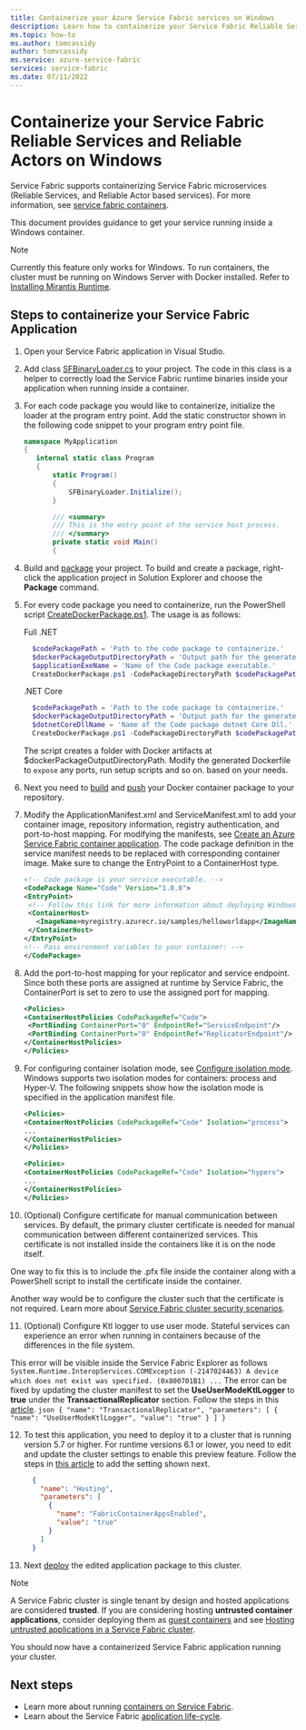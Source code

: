 ```yaml
---
title: Containerize your Azure Service Fabric services on Windows
description: Learn how to containerize your Service Fabric Reliable Services and Reliable Actors services on Windows.
ms.topic: how-to
ms.author: tomcassidy
author: tomvcassidy
ms.service: azure-service-fabric
services: service-fabric
ms.date: 07/11/2022
---
```


# Containerize your Service Fabric Reliable Services and Reliable Actors on Windows

Service Fabric supports containerizing Service Fabric microservices (Reliable Services, and Reliable Actor based services). For more information, see [service fabric containers](service-fabric-containers-overview.md).

This document provides guidance to get your service running inside a Windows container.

> [!NOTE]
> Currently this feature only works for Windows. To run containers, the cluster must be running on Windows Server with Docker installed. Refer to [Installing Mirantis Runtime](https://github.com/Azure/Service-Fabric-Troubleshooting-Guides/blob/master/Deployment/Mirantis-Installation.md).

## Steps to containerize your Service Fabric Application

1. Open your Service Fabric application in Visual Studio.

2. Add class [SFBinaryLoader.cs](https://github.com/Azure/service-fabric-scripts-and-templates/blob/master/code/SFBinaryLoaderForContainers/SFBinaryLoader.cs) to your project. The code in this class is a helper to correctly load the Service Fabric runtime binaries inside your application when running inside a container.

3. For each code package you would like to containerize, initialize the loader at the program entry point. Add the static constructor shown in the following code snippet to your program entry point file.

   ```csharp
   namespace MyApplication
   {
      internal static class Program
      {
          static Program()
          {
              SFBinaryLoader.Initialize();
          }

          /// <summary>
          /// This is the entry point of the service host process.
          /// </summary>
          private static void Main()
          {
   ```

4. Build and [package](service-fabric-package-apps.md#Package-App) your project. To build and create a package, right-click the application project in Solution Explorer and choose the **Package** command.

5. For every code package you need to containerize, run the PowerShell script [CreateDockerPackage.ps1](https://github.com/Azure/service-fabric-scripts-and-templates/blob/master/scripts/CodePackageToDockerPackage/CreateDockerPackage.ps1). The usage is as follows:

    Full .NET
      ```powershell
        $codePackagePath = 'Path to the code package to containerize.'
        $dockerPackageOutputDirectoryPath = 'Output path for the generated docker folder.'
        $applicationExeName = 'Name of the Code package executable.'
        CreateDockerPackage.ps1 -CodePackageDirectoryPath $codePackagePath -DockerPackageOutputDirectoryPath $dockerPackageOutputDirectoryPath -ApplicationExeName $applicationExeName
      ```
    .NET Core
      ```powershell
        $codePackagePath = 'Path to the code package to containerize.'
        $dockerPackageOutputDirectoryPath = 'Output path for the generated docker folder.'
        $dotnetCoreDllName = 'Name of the Code package dotnet Core Dll.'
        CreateDockerPackage.ps1 -CodePackageDirectoryPath $codePackagePath -DockerPackageOutputDirectoryPath $dockerPackageOutputDirectoryPath -DotnetCoreDllName $dotnetCoreDllName
      ```
      The script creates a folder with Docker artifacts at $dockerPackageOutputDirectoryPath. Modify the generated Dockerfile to `expose` any ports, run setup scripts and so on. based on your needs.

6. Next you need to [build](service-fabric-get-started-containers.md#Build-Containers) and [push](service-fabric-get-started-containers.md#Push-Containers) your Docker container package to your repository.

7. Modify the ApplicationManifest.xml and ServiceManifest.xml to add your container image, repository information, registry authentication, and port-to-host mapping. For modifying the manifests, see [Create an Azure Service Fabric container application](service-fabric-get-started-containers.md). The code package definition in the service manifest needs to be replaced with corresponding container image. Make sure to change the EntryPoint to a ContainerHost type.

   ```xml
   <!-- Code package is your service executable. -->
   <CodePackage Name="Code" Version="1.0.0">
   <EntryPoint>
    <!-- Follow this link for more information about deploying Windows containers to Service Fabric: https://aka.ms/sfguestcontainers -->
    <ContainerHost>
      <ImageName>myregistry.azurecr.io/samples/helloworldapp</ImageName>
    </ContainerHost>
   </EntryPoint>
   <!-- Pass environment variables to your container: -->
   </CodePackage>
   ```

8. Add the port-to-host mapping for your replicator and service endpoint. Since both these ports are assigned at runtime by Service Fabric, the ContainerPort is set to zero to use the assigned port for mapping.

   ```xml
   <Policies>
   <ContainerHostPolicies CodePackageRef="Code">
    <PortBinding ContainerPort="0" EndpointRef="ServiceEndpoint"/>
    <PortBinding ContainerPort="0" EndpointRef="ReplicatorEndpoint"/>
   </ContainerHostPolicies>
   </Policies>
   ```

9. For configuring container isolation mode, see [Configure isolation mode]( ./service-fabric-get-started-containers.md#configure-isolation-mode). Windows supports two isolation modes for containers: process and Hyper-V. The following snippets show how the isolation mode is specified in the application manifest file.

   ```xml
   <Policies>
   <ContainerHostPolicies CodePackageRef="Code" Isolation="process">
   ...
   </ContainerHostPolicies>
   </Policies>
   ```
   ```xml
   <Policies>
   <ContainerHostPolicies CodePackageRef="Code" Isolation="hyperv">
   ...
   </ContainerHostPolicies>
   </Policies>
   ```
   
10. (Optional) Configure certificate for manual communication between services. By default, the primary cluster certificate is needed for manual communication between different containerized services. This certificate is not installed inside the containers like it is on the node itself.
One way to fix this is to include the .pfx file inside the container along with a PowerShell script to install the certificate inside the container.
Another way would be to configure the cluster such that the certificate is not required.
Learn more about [Service Fabric cluster security scenarios](service-fabric-cluster-security.md).

11. (Optional) Configure Ktl logger to use user mode. Stateful services can experience an error when running in containers because of the differences in the file system.
This error will be visible inside the Service Fabric Explorer as follows
    ```
     System.Runtime.InteropServices.COMException (-2147024463)
     A device which does not exist was specified. (0x800701B1)
     ...
    ```
    The error can be fixed by updating the cluster manifest to set the **UseUserModeKtlLogger** to **true** under the **TransactionalReplicator** section. Follow the steps in this [article](service-fabric-cluster-fabric-settings.md).
    ```json
      {
        "name": "TransactionalReplicator",
        "parameters": [
          {
            "name": "UseUserModeKtlLogger",
            "value": "true"
          }
        ]
      }
    ```

12. To test this application, you need to deploy it to a cluster that is running version 5.7 or higher. For runtime versions 6.1 or lower, you need to edit and update the cluster settings to enable this preview feature. Follow the steps in [this article](service-fabric-cluster-fabric-settings.md) to add the setting shown next.
    ```json
      {
        "name": "Hosting",
        "parameters": [
          {
            "name": "FabricContainerAppsEnabled",
            "value": "true"
          }
        ]
      }
    ```

13. Next [deploy](service-fabric-deploy-remove-applications.md) the edited application package to this cluster.

> [!NOTE]
> A Service Fabric cluster is single tenant by design and hosted applications are considered **trusted**. If you are considering hosting **untrusted container applications**, consider deploying them as [guest containers](service-fabric-containers-overview.md#service-fabric-support-for-containers) and see [Hosting untrusted applications in a Service Fabric cluster](service-fabric-best-practices-security.md#hosting-untrusted-applications-in-a-service-fabric-cluster).

You should now have a containerized Service Fabric application running your cluster.

## Next steps
* Learn more about running [containers on Service Fabric](service-fabric-get-started-containers.md).
* Learn about the Service Fabric [application life-cycle](service-fabric-application-lifecycle.md).
